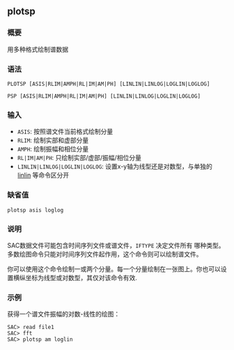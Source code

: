 ## plotsp

### 概要

用多种格式绘制谱数据

### 语法

``` {.bash}
PLOTSP [ASIS|RLIM|AMPH|RL|IM|AM|PH] [LINLIN|LINLOG|LOGLIN|LOGLOG]
```
``` {.bash}
PSP [ASIS|RLIM|AMPH|RL|IM|AM|PH] [LINLIN|LINLOG|LOGLIN|LOGLOG]
```

### 输入

- `ASIS`: 按照谱文件当前格式绘制分量
- `RLIM`: 绘制实部和虚部分量
- `AMPH`: 绘制振幅和相位分量
- `RL|IM|AM|PH`: 只绘制实部/虚部/振幅/相位分量
- `LINLIN|LINLOG|LOGLIN|LOGLOG`: 设置x-y轴为线型还是对数型，与单独的 [linlin](/commands/linlin.md)
    等命令区分开

### 缺省值

``` {.bash}
plotsp asis loglog
```

### 说明

SAC数据文件可能包含时间序列文件或谱文件，`IFTYPE` 决定文件所有
哪种类型。多数绘图命令只能对时间序列文件起作用，这个命令则可以绘制谱文件。

你可以使用这个命令绘制一或两个分量。每一个分量绘制在一张图上。你也可以设
置横纵坐标为线型或对数型，其仅对该命令有效.

### 示例

获得一个谱文件振幅的对数-线性的绘图：

``` {.bash}
SAC> read file1
SAC> fft
SAC> plotsp am loglin
```

